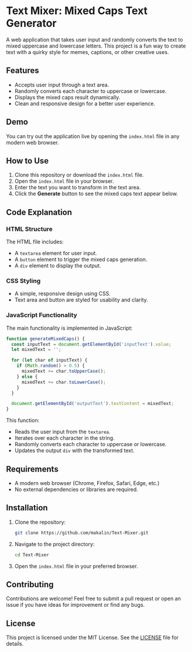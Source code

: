 # Text Mixer: Mixed Caps Text Generator

A web application that takes user input and randomly converts the text to mixed uppercase and lowercase letters. This project is a fun way to create text with a quirky style for memes, captions, or other creative uses.

## Features

- Accepts user input through a text area.
- Randomly converts each character to uppercase or lowercase.
- Displays the mixed caps result dynamically.
- Clean and responsive design for a better user experience.

## Demo

You can try out the application live by opening the `index.html` file in any modern web browser.

## How to Use

1. Clone this repository or download the `index.html` file.
2. Open the `index.html` file in your browser.
3. Enter the text you want to transform in the text area.
4. Click the **Generate** button to see the mixed caps text appear below.

## Code Explanation

### HTML Structure

The HTML file includes:
- A `textarea` element for user input.
- A `button` element to trigger the mixed caps generation.
- A `div` element to display the output.

### CSS Styling

- A simple, responsive design using CSS.
- Text area and button are styled for usability and clarity.

### JavaScript Functionality

The main functionality is implemented in JavaScript:
```javascript
function generateMixedCaps() {
  const inputText = document.getElementById('inputText').value;
  let mixedText = '';

  for (let char of inputText) {
    if (Math.random() > 0.5) {
      mixedText += char.toUpperCase();
    } else {
      mixedText += char.toLowerCase();
    }
  }

  document.getElementById('outputText').textContent = mixedText;
}
```

This function:
- Reads the user input from the `textarea`.
- Iterates over each character in the string.
- Randomly converts each character to uppercase or lowercase.
- Updates the output `div` with the transformed text.

## Requirements

- A modern web browser (Chrome, Firefox, Safari, Edge, etc.)
- No external dependencies or libraries are required.

## Installation

1. Clone the repository:
   ```bash
   git clone https://github.com/makalin/Text-Mixer.git
   ```
2. Navigate to the project directory:
   ```bash
   cd Text-Mixer
   ```
3. Open the `index.html` file in your preferred browser.

## Contributing

Contributions are welcome! Feel free to submit a pull request or open an issue if you have ideas for improvement or find any bugs.

## License

This project is licensed under the MIT License. See the [LICENSE](LICENSE) file for details.
